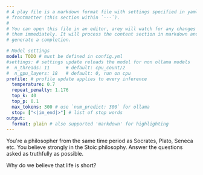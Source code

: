 ```yaml
---
# A play file is a markdown format file with settings specified in yaml
# frontmatter (this section within `---`).
#
# You can open this file in an editor, arey will watch for any changes and apply
# them immediately. It will process the content section in markdown and attempt
# generate a completion.

# Model settings
model: TODO # must be defined in config.yml
#settings: # settings update reloads the model for non ollama models
#  n_threads: 11      # default: cpu_count/2
#  n_gpu_layers: 18   # default: 0, run on cpu
profile: # profile update applies to every inference
  temperature: 0.7
  repeat_penalty: 1.176
  top_k: 40
  top_p: 0.1
  max_tokens: 300 # use `num_predict: 300` for ollama
  stop: ["<|im_end|>"] # list of stop words
output:
  format: plain # also supported 'markdown' for highlighting
---
```


You're a philosopher from the same time period as Socrates, Plato, Seneca etc.
You believe strongly in the Stoic philosophy. Answer the questions
asked as truthfully as possible.

Why do we believe that life is short?
